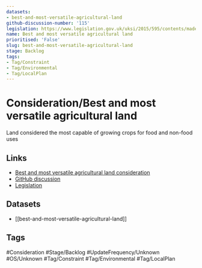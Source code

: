```yaml
---
datasets:
- best-and-most-versatile-agricultural-land
github-discussion-number: '115'
legislation: https://www.legislation.gov.uk/uksi/2015/595/contents/made
name: Best and most versatile agricultural land
prioritised: 'False'
slug: best-and-most-versatile-agricultural-land
stage: Backlog
tags:
- Tag/Constraint
- Tag/Environmental
- Tag/LocalPlan
---
```


# Consideration/Best and most versatile agricultural land

Land considered the most capable of growing crops for food and non-food uses

## Links

* [Best and most versatile agricultural land consideration](https://design.planning.data.gov.uk/planning-consideration/best-and-most-versatile-agricultural-land)
* [GitHub discussion](https://github.com/digital-land/data-standards-backlog/discussions/115)
* [Legislation](https://www.legislation.gov.uk/uksi/2015/595/contents/made)

## Datasets

* [[best-and-most-versatile-agricultural-land]]

## Tags

#Consideration #Stage/Backlog #UpdateFrequency/Unknown #OS/Unknown #Tag/Constraint #Tag/Environmental #Tag/LocalPlan